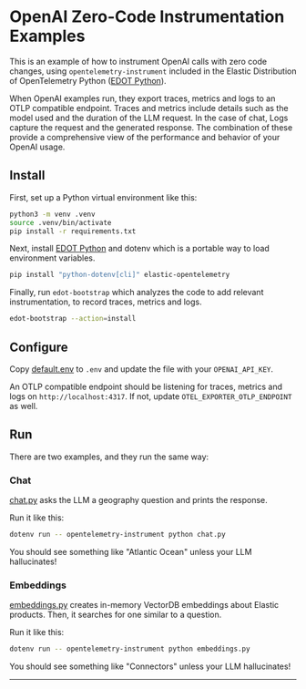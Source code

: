 # OpenAI Zero-Code Instrumentation Examples

This is an example of how to instrument OpenAI calls with zero code changes,
using `opentelemetry-instrument` included in the Elastic Distribution of
OpenTelemetry Python ([EDOT Python][edot-python]).

When OpenAI examples run, they export traces, metrics and logs to an OTLP
compatible endpoint. Traces and metrics include details such as the model used
and the duration of the LLM request. In the case of chat, Logs capture the
request and the generated response. The combination of these provide a
comprehensive view of the performance and behavior of your OpenAI usage.

## Install

First, set up a Python virtual environment like this:
```bash
python3 -m venv .venv
source .venv/bin/activate
pip install -r requirements.txt
```

Next, install [EDOT Python][edot-python] and dotenv which is a portable way to
load environment variables.
```bash
pip install "python-dotenv[cli]" elastic-opentelemetry
```

Finally, run `edot-bootstrap` which analyzes the code to add relevant
instrumentation, to record traces, metrics and logs.
```bash
edot-bootstrap --action=install
```

## Configure

Copy [default.env](default.env) to `.env` and update the file with your `OPENAI_API_KEY`.

An OTLP compatible endpoint should be listening for traces, metrics and logs on
`http://localhost:4317`. If not, update `OTEL_EXPORTER_OTLP_ENDPOINT` as well.

## Run

There are two examples, and they run the same way:

### Chat

[chat.py](chat.py) asks the LLM a geography question and prints the response.

Run it like this:
```bash
dotenv run -- opentelemetry-instrument python chat.py
```

You should see something like "Atlantic Ocean" unless your LLM hallucinates!

### Embeddings


[embeddings.py](embeddings.py) creates in-memory VectorDB embeddings about
Elastic products. Then, it searches for one similar to a question.

Run it like this:
```bash
dotenv run -- opentelemetry-instrument python embeddings.py
```

You should see something like "Connectors" unless your LLM hallucinates!

---

[edot-python]: https://github.com/elastic/elastic-otel-python/blob/main/docs/get-started.md
